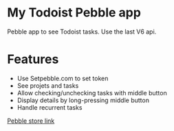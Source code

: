 # My Todoist Pebble app
Pebble app to see Todoist tasks.
Use the last V6 api.

# Features
* Use Setpebble.com to set token
* See projets and tasks
* Allow checking/unchecking tasks with middle button
* Display details by long-pressing middle button 
* Handle recurrent tasks

[Pebble store link](https://apps.getpebble.com/en_US/application/54ce42c994d00b0ebf0000c9)
